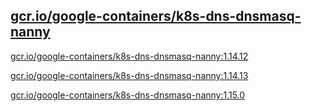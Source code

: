 
[gcr.io/google-containers/k8s-dns-dnsmasq-nanny](https://hub.docker.com/r/anjia0532/google-containers.k8s-dns-dnsmasq-nanny/tags/)
-----


[gcr.io/google-containers/k8s-dns-dnsmasq-nanny:1.14.12](https://hub.docker.com/r/anjia0532/google-containers.k8s-dns-dnsmasq-nanny/tags/)


[gcr.io/google-containers/k8s-dns-dnsmasq-nanny:1.14.13](https://hub.docker.com/r/anjia0532/google-containers.k8s-dns-dnsmasq-nanny/tags/)


[gcr.io/google-containers/k8s-dns-dnsmasq-nanny:1.15.0](https://hub.docker.com/r/anjia0532/google-containers.k8s-dns-dnsmasq-nanny/tags/)


